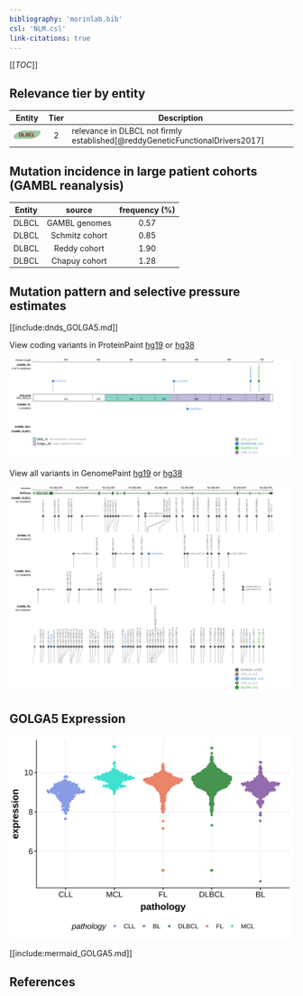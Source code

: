 ```yaml
---
bibliography: 'morinlab.bib'
csl: 'NLM.csl'
link-citations: true
---
```

[[_TOC_]]


## Relevance tier by entity

|Entity|Tier|Description                              |
|:------:|:----:|-----------------------------------------|
|![DLBCL](images/icons/DLBCL_tier2.png) |2   |relevance in DLBCL not firmly established[@reddyGeneticFunctionalDrivers2017]|

## Mutation incidence in large patient cohorts (GAMBL reanalysis)

|Entity|source        |frequency (%)|
|:------:|:--------------:|:-------------:|
|DLBCL |GAMBL genomes |0.57         |
|DLBCL |Schmitz cohort|0.85         |
|DLBCL |Reddy cohort  |1.90         |
|DLBCL |Chapuy cohort |1.28         |

## Mutation pattern and selective pressure estimates

[[include:dnds_GOLGA5.md]]




View coding variants in ProteinPaint [hg19](https://morinlab.github.io/LLMPP/GAMBL/GOLGA5_protein.html)  or [hg38](https://morinlab.github.io/LLMPP/GAMBL/GOLGA5_protein_hg38.html)

![](images/proteinpaint/GOLGA5_NM_005113.svg)

View all variants in GenomePaint [hg19](https://morinlab.github.io/LLMPP/GAMBL/GOLGA5.html)  or [hg38](https://morinlab.github.io/LLMPP/GAMBL/GOLGA5_hg38.html)

![](images/proteinpaint/GOLGA5.svg)

## GOLGA5 Expression
![](images/gene_expression/GOLGA5_by_pathology.svg)
<!-- ORIGIN: reddyGeneticFunctionalDrivers2017 -->
<!-- DLBCL: reddyGeneticFunctionalDrivers2017 -->

[[include:mermaid_GOLGA5.md]]

## References
